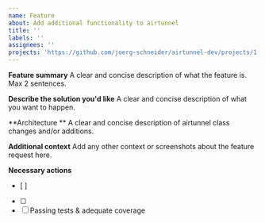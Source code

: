 ```yaml
---
name: Feature
about: Add additional functionality to airtunnel
title: ''
labels: ''
assignees: ''
projects: 'https://github.com/joerg-schneider/airtunnel-dev/projects/1'
---
```


**Feature summary**
A clear and concise description of what the feature is. Max 2 sentences.

**Describe the solution you'd like**
A clear and concise description of what you want to happen.

**Architecture **
A clear and concise description of airtunnel class changes and/or additions.

**Additional context**
Add any other context or screenshots about the feature request here.

**Necessary actions**
- [ ]
- [ ]
- [ ] Passing tests & adequate coverage
